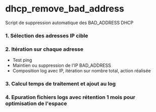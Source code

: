 # dhcp_remove_bad_address

Script de suppression automatique des BAD_ADDRESS DHCP

### 1. Sélection des adresses IP cible
### 2. Itération sur chaque adresse
* Test ping
* Maintien ou suppression de l'IP BAD_ADDRESS
* Composition log avec IP, itération sur nombre total, action réalisée
### 3. Calcul temps de traitement et ajout au log 
### 4. Epuration fichiers logs avec rétention 1 mois pour optimisation de l'espace
